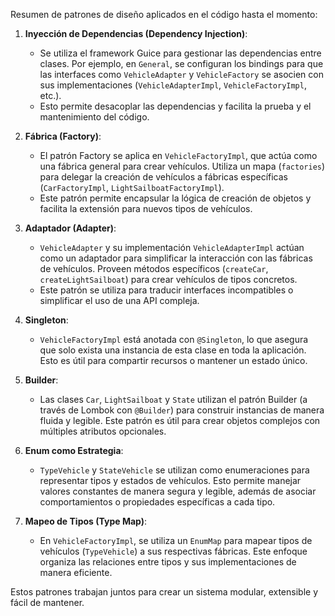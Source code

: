 Resumen de patrones de diseño aplicados en el código hasta el momento:

1. **Inyección de Dependencias (Dependency Injection)**:
    - Se utiliza el framework Guice para gestionar las dependencias entre clases. Por ejemplo, en `General`, se configuran los bindings para que las interfaces como `VehicleAdapter` y `VehicleFactory` se asocien con sus implementaciones (`VehicleAdapterImpl`, `VehicleFactoryImpl`, etc.).
    - Esto permite desacoplar las dependencias y facilita la prueba y el mantenimiento del código.

2. **Fábrica (Factory)**:
    - El patrón Factory se aplica en `VehicleFactoryImpl`, que actúa como una fábrica general para crear vehículos. Utiliza un mapa (`factories`) para delegar la creación de vehículos a fábricas específicas (`CarFactoryImpl`, `LightSailboatFactoryImpl`).
    - Este patrón permite encapsular la lógica de creación de objetos y facilita la extensión para nuevos tipos de vehículos.

3. **Adaptador (Adapter)**:
    - `VehicleAdapter` y su implementación `VehicleAdapterImpl` actúan como un adaptador para simplificar la interacción con las fábricas de vehículos. Proveen métodos específicos (`createCar`, `createLightSailboat`) para crear vehículos de tipos concretos.
    - Este patrón se utiliza para traducir interfaces incompatibles o simplificar el uso de una API compleja.

4. **Singleton**:
    - `VehicleFactoryImpl` está anotada con `@Singleton`, lo que asegura que solo exista una instancia de esta clase en toda la aplicación. Esto es útil para compartir recursos o mantener un estado único.

5. **Builder**:
    - Las clases `Car`, `LightSailboat` y `State` utilizan el patrón Builder (a través de Lombok con `@Builder`) para construir instancias de manera fluida y legible. Este patrón es útil para crear objetos complejos con múltiples atributos opcionales.

6. **Enum como Estrategia**:
    - `TypeVehicle` y `StateVehicle` se utilizan como enumeraciones para representar tipos y estados de vehículos. Esto permite manejar valores constantes de manera segura y legible, además de asociar comportamientos o propiedades específicas a cada tipo.

7. **Mapeo de Tipos (Type Map)**:
    - En `VehicleFactoryImpl`, se utiliza un `EnumMap` para mapear tipos de vehículos (`TypeVehicle`) a sus respectivas fábricas. Este enfoque organiza las relaciones entre tipos y sus implementaciones de manera eficiente.

Estos patrones trabajan juntos para crear un sistema modular, extensible y fácil de mantener.